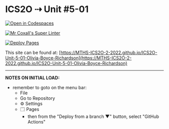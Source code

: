 # ICS2O ⇢ Unit #5-01

[![Open in Codespaces](https://classroom.github.com/assets/launch-codespace-7f7980b617ed060a017424585567c406b6ee15c891e84e1186181d67ecf80aa0.svg)](https://classroom.github.com/open-in-codespaces?assignment_repo_id=10985631)

[![Mr Coxall's Super Linter](https://github.com/MTHS-ICS2O-2-2022/ICS2O-Unit-5-01-Olivia-Boyce-Richardson/workflows/Mr%20Coxall's%20Super%20Linter/badge.svg)](https://github.com/MTHS-ICS2O-2-2022/ICS2O-Unit-5-01-Olivia-Boyce-Richardson/actions)

[![Deploy Pages](https://github.com/MTHS-ICS2O-2-2022/ICS2O-Unit-5-01-Olivia-Boyce-Richardson/workflows/Deploy%20Pages/badge.svg)](https://github.com/MTHS-ICS2O-2-2022/ICS2O-Unit-5-01-Olivia-Boyce-Richardson/actions)

This site can be found at: [https://MTHS-ICS2O-2-2022.github.io/ICS2O-Unit-5-01-Olivia-Boyce-Richardson](https://MTHS-ICS2O-2-2022.github.io/ICS2O-Unit-5-01-Olivia-Boyce-Richardson)

---

**NOTES ON INITIAL LOAD:**
- remember to goto on the menu bar:
  - File
  - Go to Repository
  - ⚙ Settings
  - 🗔 Pages
    - then from the "Deploy from a branch ▼" button, select "GitHub Actions"
